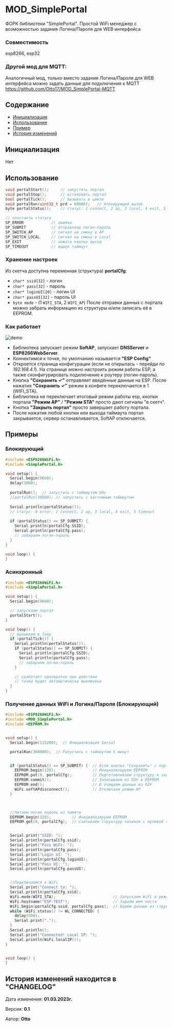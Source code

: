 # MOD_SimplePortal
ФОРК библиотеки "SimplePortal". Простой WiFi менеджер с возможностью задания Логина/Пароля для WEB интерфейса

### Совместимость
esp8266, esp32

### Другой мод для MQTT:
Аналогичный мод, только вместо задания Логина/Пароля для WEB интерфейса можно задать данные для подключения к MQTT
https://github.com/Otto17/MOD_SimplePortal-MQTT


## Содержание
- [Инициализация](#init)
- [Использование](#usage)
- [Пример](#example)
- [История изменений](#history)


<a id="init"></a>
## Инициализация
Нет

<a id="usage"></a>
## Использование
```cpp
void portalStart();     // запустить портал
void portalStop();      // остановить портал
bool portalTick();      // вызывать в цикле
void portalRun(uint32_t prd = 60000);   // блокирующий вызов
byte portalStatus();    // статус: 1 connect, 2 ap, 3 local, 4 exit, 5 timeout

// константы статуса
SP_ERROR            // ошибка
SP_SUBMIT           // отправлены логин-пароль
SP_SWITCH_AP        // сигнал на смену в AP
SP_SWITCH_LOCAL     // сигнал на смену в Local
SP_EXIT             // нажата кнопка выход
SP_TIMEOUT          // вышел таймаут
```

### Хранение настроек
Из скетча доступна переменная (структура) **portalCfg**:
- `char* ssid[32]` - логин
- `char* pass[32]` - пароль
- `char* loginUI[20]` - логин UI
- `char* passUI[32]` - пароль UI
- `byte mode` - (1 `WIFI_STA`, 2 `WIFI_AP`)
После отправки данных с портала можно забрать информацию из структуры и/или записать её в EEPROM.

### Как работает
![demo](/doc/demo.png)
- Библиотека запускает режим **SoftAP**, запускает **DNSServer** и **ESP8266WebServer**.
- Коннектимся к точке, по умолчанию называется **"ESP Config"**
- Откроется страница конфигурации (если не открылась - перейди по *192.168.4.1*). На странице можно 
настроить режим работы ESP, а также сконфигурировать подключение к роутеру (логин-пароль).
- Кнопка **"Сохранить ✓"** отправляет введённые данные на ESP. После нажатия **"Сохранить ✓"** режим в конфиге переключается в 1 (WIFI_STA).
- Библиотека не переключает итоговый режим работы esp, кнопки портала **"Режим AP"** / **"Режим STA"** просто дают сигналы "в скетч".
- Кнопка **"Закрыть портал"** просто завершает работу портала.
- После нажатия любой кнопки или выхода таймаута портал закрывается, сервер останавливается, SoftAP отключается.

<a id="example"></a>
## Примеры
### Блокирующий
```cpp
#include <ESP8266WiFi.h>
#include <SimplePortal.h>

void setup() {
  Serial.begin(9600);
  delay(3000);
  
  portalRun();  // запустить с таймаутом 60с
  //portalRun(30000); // запустить с кастомным таймаутом
  
  Serial.println(portalStatus());
  // статус: 0 error, 1 connect, 2 ap, 3 local, 4 exit, 5 timeout
  
  if (portalStatus() == SP_SUBMIT) {
    Serial.println(portalCfg.SSID);
    Serial.println(portalCfg.pass);
    // забираем логин-пароль
  }
}

void loop() {
}
```

### Асинхронный
```cpp
#include <ESP8266WiFi.h>
#include <SimplePortal.h>

void setup() {
  Serial.begin(9600);

  // запускаем портал
  portalStart();
}

void loop() {
  // вызываем в loop
  if (portalTick()) {
    Serial.println(portalStatus());
    if (portalStatus() == SP_SUBMIT) {
      Serial.println(portalCfg.SSID);
      Serial.println(portalCfg.pass);
      // забираем логин-пароль
    }

    // сработает однократно при действии
    // точка будет автоматически выключена
  }
}
```


### Получение данных WiFi и Логина/Пароля (Блокирующий)
```cpp
#include <ESP8266WiFi.h>
#include <MOD_SimplePortal.h>
#include <EEPROM.h>


void setup() {
  Serial.begin(115200);  // Инициализация Serial

  portalRun(300000);  // Pапустить с таймаутом 5 минут


  if (portalStatus() == SP_SUBMIT) {  // Если кнопка "Сохранить" с портала нажата, то получаем данные с формы через структуру
    EEPROM.begin(120);                // Инициализируем EEPROM
    EEPROM.put(0, portalCfg);         // Подготавливаем структуру к записи с нулевой ячейки (сохраняем её в ОЗУ)
    EEPROM.commit();                  // Записываем из ОЗУ в EEPROM
    EEPROM.end();                     // И очищаем данные из ОЗУ
    WiFi.softAPdisconnect();          // Отключаем режим AP
  }



  //Читаем логин пароль из памяти
  EEPROM.begin(120);         // Инициализируем EEPROM
  EEPROM.get(0, portalCfg);  // Считываем структуру начиная с нулевой ячейки


  Serial.print("SSID: ");
  Serial.println(portalCfg.ssid);
  Serial.print("Pass WiFi: ");
  Serial.println(portalCfg.pass);
  Serial.print("Login UI: ");
  Serial.println(portalCfg.loginUI);
  Serial.print("Pass UI: ");
  Serial.println(portalCfg.passUI);


  //Подключаемся к WiFi
  Serial.print("Connect to: ");
  Serial.println(portalCfg.ssid);
  WiFi.mode(WIFI_STA);                         // Запускаем WiFi в режиме "Станция"
  WiFi.hostname("ESP-TEST");                   // Задаём имя хоста
  WiFi.begin(portalCfg.ssid, portalCfg.pass);  // Берём данные из структуры
  while (WiFi.status() != WL_CONNECTED) {
    delay(500);
    Serial.print(".");
  }
  Serial.println();
  Serial.print("Connected! Local IP: ");
  Serial.println(WiFi.localIP());
}


void loop() {
}

```

<a id="history"></a>
## История изменений находится в **"CHANGELOG"**

  Дата изменения: **01.03.2023г.**
  
  Версия: **0.1**
  
  Автор: **Otto**
